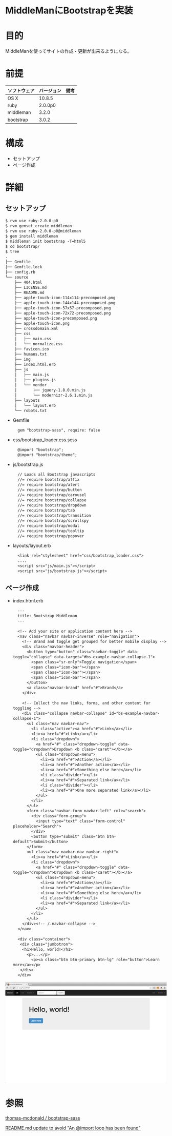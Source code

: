MiddleManにBootstrapを実装
===================

# 目的 #
MiddleManを使ってサイトの作成・更新が出来るようになる。

# 前提 #
| ソフトウェア   | バージョン   | 備考        |
|:---------------|:-------------|:------------|
| OS X           |10.8.5        |             |
| ruby           |2.0.0p0       |             |
| middleman      |3.2.0         |             |
| bootstrap      |3.0.2         |             |

# 構成 #
+ セットアップ
+ ページ作成

# 詳細 #

## セットアップ ##

    $ rvm use ruby-2.0.0-p0
    $ rvm gemset create middleman
    $ rvm use ruby-2.0.0-p0@middleman
    $ gem install middleman
    $ middleman init bootstrap -T=html5
    $ cd bootstrap/
    $ tree
    .
    ├── Gemfile
    ├── Gemfile.lock
    ├── config.rb
    └── source
        ├── 404.html
        ├── LICENSE.md
        ├── README.md
        ├── apple-touch-icon-114x114-precomposed.png
        ├── apple-touch-icon-144x144-precomposed.png
        ├── apple-touch-icon-57x57-precomposed.png
        ├── apple-touch-icon-72x72-precomposed.png
        ├── apple-touch-icon-precomposed.png
        ├── apple-touch-icon.png
        ├── crossdomain.xml
        ├── css
        │   ├── main.css
        │   └── normalize.css
        ├── favicon.ico
        ├── humans.txt
        ├── img
        ├── index.html.erb
        ├── js
        │   ├── main.js
        │   ├── plugins.js
        │   └── vendor
        │       ├── jquery-1.8.0.min.js
        │       └── modernizr-2.6.1.min.js
        ├── layouts
        │   └── layout.erb
        └── robots.txt
    
+ Gemfile

        gem "bootstrap-sass", require: false

+ css/bootstrap_loader.css.scss

        @import "bootstrap";
        @import "bootstrap/theme";

+ js/bootstrap.js

        // Loads all Bootstrap javascripts
        //= require bootstrap/affix
        //= require bootstrap/alert
        //= require bootstrap/button
        //= require bootstrap/carousel
        //= require bootstrap/collapse
        //= require bootstrap/dropdown
        //= require bootstrap/tab
        //= require bootstrap/transition
        //= require bootstrap/scrollspy
        //= require bootstrap/modal
        //= require bootstrap/tooltip
        //= require bootstrap/popover

+ layouts/layout.erb

        <link rel="stylesheet" href="css/bootstrap_loader.css">        
        ....
        <script src="js/main.js"></script>
        <script src="js/bootstrap.js"></script>          

##  ページ作成 ##

+ index.html.erb

        ---
        title: Bootstrap Middleman
        ---

        <!-- Add your site or application content here -->
        <nav class="navbar navbar-inverse" role="navigation">
          <!-- Brand and toggle get grouped for better mobile display -->
          <div class="navbar-header">
            <button type="button" class="navbar-toggle" data-toggle="collapse" data-target="#bs-example-navbar-collapse-1">
              <span class="sr-only">Toggle navigation</span>
              <span class="icon-bar"></span>
              <span class="icon-bar"></span>
              <span class="icon-bar"></span>
            </button>
            <a class="navbar-brand" href="#">Brand</a>
          </div>

          <!-- Collect the nav links, forms, and other content for toggling -->
          <div class="collapse navbar-collapse" id="bs-example-navbar-collapse-1">
            <ul class="nav navbar-nav">
              <li class="active"><a href="#">Link</a></li>
              <li><a href="#">Link</a></li>
              <li class="dropdown">
                <a href="#" class="dropdown-toggle" data-toggle="dropdown">Dropdown <b class="caret"></b></a>
                <ul class="dropdown-menu">
                  <li><a href="#">Action</a></li>
                  <li><a href="#">Another action</a></li>
                  <li><a href="#">Something else here</a></li>
                  <li class="divider"></li>
                  <li><a href="#">Separated link</a></li>
                  <li class="divider"></li>
                  <li><a href="#">One more separated link</a></li>
                </ul>
              </li>
            </ul>
            <form class="navbar-form navbar-left" role="search">
              <div class="form-group">
                <input type="text" class="form-control" placeholder="Search">
              </div>
              <button type="submit" class="btn btn-default">Submit</button>
            </form>
            <ul class="nav navbar-nav navbar-right">
              <li><a href="#">Link</a></li>
              <li class="dropdown">
                <a href="#" class="dropdown-toggle" data-toggle="dropdown">Dropdown <b class="caret"></b></a>
                <ul class="dropdown-menu">
                  <li><a href="#">Action</a></li>
                  <li><a href="#">Another action</a></li>
                  <li><a href="#">Something else here</a></li>
                  <li class="divider"></li>
                  <li><a href="#">Separated link</a></li>
                </ul>
              </li>
            </ul>
          </div><!-- /.navbar-collapse -->
        </nav>

        <div class="container">
         <div class="jumbotron">
          <h1>Hello, world!</h1>
            <p>...</p>
              <p><a class="btn btn-primary btn-lg" role="button">Learn more</a></p>
         </div>
        </div>

![](img/001.png)

# 参照 #

[thomas-mcdonald / bootstrap-sass](https://github.com/thomas-mcdonald/bootstrap-sass)

[README.md update to avoid "An @import loop has been found"](https://github.com/thomas-mcdonald/bootstrap-sass/issues/69)
